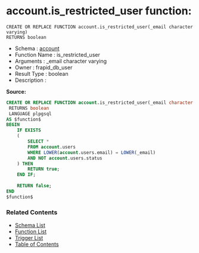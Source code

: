 # account.is_restricted_user function:

```plpgsql
CREATE OR REPLACE FUNCTION account.is_restricted_user(_email character varying)
RETURNS boolean
```
* Schema : [account](../../schemas/account.md)
* Function Name : is_restricted_user
* Arguments : _email character varying
* Owner : frapid_db_user
* Result Type : boolean
* Description : 


**Source:**
```sql
CREATE OR REPLACE FUNCTION account.is_restricted_user(_email character varying)
 RETURNS boolean
 LANGUAGE plpgsql
AS $function$
BEGIN
    IF EXISTS
    (
        SELECT *
        FROM account.users
        WHERE LOWER(account.users.email) = LOWER(_email)
        AND NOT account.users.status
    ) THEN
        RETURN true;
    END IF;
    
    RETURN false;
END
$function$

```

### Related Contents
* [Schema List](../../schemas.md)
* [Function List](../../functions.md)
* [Trigger List](../../triggers.md)
* [Table of Contents](../../README.md)

